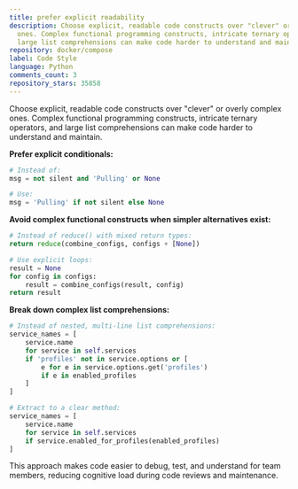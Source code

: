 ```yaml
---
title: prefer explicit readability
description: Choose explicit, readable code constructs over "clever" or overly complex
  ones. Complex functional programming constructs, intricate ternary operators, and
  large list comprehensions can make code harder to understand and maintain.
repository: docker/compose
label: Code Style
language: Python
comments_count: 3
repository_stars: 35858
---
```


Choose explicit, readable code constructs over "clever" or overly complex ones. Complex functional programming constructs, intricate ternary operators, and large list comprehensions can make code harder to understand and maintain.

**Prefer explicit conditionals:**
```python
# Instead of:
msg = not silent and 'Pulling' or None

# Use:
msg = 'Pulling' if not silent else None
```

**Avoid complex functional constructs when simpler alternatives exist:**
```python
# Instead of reduce() with mixed return types:
return reduce(combine_configs, configs + [None])

# Use explicit loops:
result = None
for config in configs:
    result = combine_configs(result, config)
return result
```

**Break down complex list comprehensions:**
```python
# Instead of nested, multi-line list comprehensions:
service_names = [
    service.name
    for service in self.services
    if 'profiles' not in service.options or [
        e for e in service.options.get('profiles')
        if e in enabled_profiles
    ]
]

# Extract to a clear method:
service_names = [
    service.name
    for service in self.services
    if service.enabled_for_profiles(enabled_profiles)
]
```

This approach makes code easier to debug, test, and understand for team members, reducing cognitive load during code reviews and maintenance.
